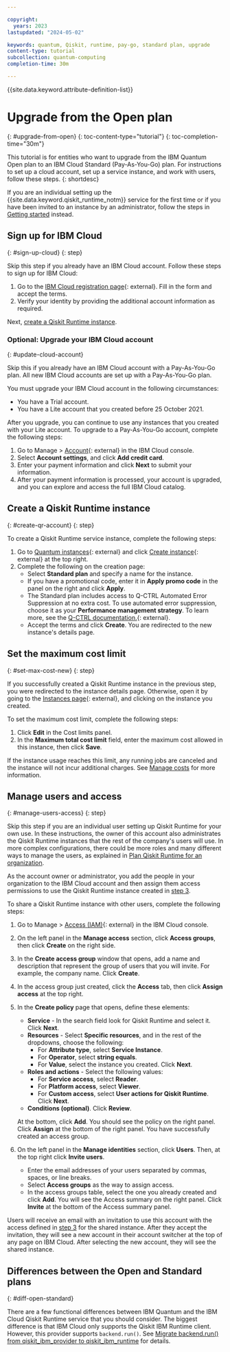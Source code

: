 ```yaml
---

copyright:
  years: 2023
lastupdated: "2024-05-02"

keywords: quantum, Qiskit, runtime, pay-go, standard plan, upgrade
content-type: tutorial
subcollection: quantum-computing
completion-time: 30m

---
```



{{site.data.keyword.attribute-definition-list}}

# Upgrade from the Open plan
{: #upgrade-from-open}
{: toc-content-type="tutorial"}
{: toc-completion-time="30m"}

This tutorial is for entities who want to upgrade from the IBM Quantum Open plan to an IBM Cloud Standard (Pay-As-You-Go) plan. For instructions to set up a cloud account, set up a service instance, and work with users, follow these steps.
{: shortdesc}

If you are an individual setting up the {{site.data.keyword.qiskit_runtime_notm}} service for the first time or if you have been invited to an instance by an administrator, follow the steps in [Getting started](/docs/quantum-computing?topic=quantum-computing-get-started) instead.

## Sign up for IBM Cloud
{: #sign-up-cloud}
{: step}

Skip this step if you already have an IBM Cloud account. Follow these steps to sign up for IBM Cloud:

1. Go to the [IBM Cloud registration page](https://cloud.ibm.com/registration){: external}. Fill in the form and accept the terms.
2. Verify your identity by providing the additional account information as required.

Next, [create a Qiskit Runtime instance](#create-qr-account).

### Optional: Upgrade your IBM Cloud account
{: #update-cloud-account}

Skip this if you already have an IBM Cloud account with a Pay-As-You-Go plan. All new IBM Cloud accounts are set up with a Pay-As-You-Go plan.

You must upgrade your IBM Cloud account in the following circumstances:

- You have a Trial account.
- You have a Lite account that you created before 25 October 2021.

After you upgrade, you can continue to use any instances that you created with your Lite account. To upgrade to a Pay-As-You-Go account, complete the following steps:

1. Go to Manage > [Account](https://cloud.ibm.com/account){: external} in the IBM Cloud console.
2. Select **Account settings**, and click **Add credit card**.
3. Enter your payment information and click **Next** to submit your information.
4. After your payment information is processed, your account is upgraded, and you can explore and access the full IBM Cloud catalog.

## Create a Qiskit Runtime instance
{: #create-qr-account}
{: step}

To create a Qiskit Runtime service instance, complete the following steps:

1. Go to [Quantum instances](https://cloud.ibm.com/quantum/instances){: external} and click [Create instance](https://cloud.ibm.com/catalog/services/quantum-computing){: external} at the top right.
1. Complete the following on the creation page:
   - Select **Standard plan** and specify a name for the instance.
   - If you have a promotional code, enter it in **Apply promo code** in the panel on the right and click **Apply**.
   - The Standard plan includes access to Q-CTRL Automated Error Suppression at no extra cost.  To use automated error suppression, choose it as your **Performance management strategy**. To learn more, see the [Q-CTRL documentation.](https://docs.q-ctrl.com/q-ctrl-embedded){: external}.
   - Accept the terms and click **Create**. You are redirected to the new instance's details page.

## Set the maximum cost limit
{: #set-max-cost-new}
{: step}

If you successfully created a Qiskit Runtime instance in the previous step, you were redirected to the instance details page. Otherwise, open it by going to the [Instances page](https://cloud.ibm.com/quantum/instances){: external}, and clicking on the instance you created.

To set the maximum cost limit, complete the following steps:

1. Click **Edit** in the Cost limits panel.
1. In the **Maximum total cost limit** field, enter the maximum cost allowed in this instance, then click **Save**.

If the instance usage reaches this limit, any running jobs are canceled and the instance will not incur additional charges. See [Manage costs](/docs/quantum-computing?topic=quantum-computing-cost) for more information.

## Manage users and access
{: #manage-users-access}
{: step}

Skip this step if you are an individual user setting up Qiskit Runtime for your own use. In these instructions, the owner of this account also administrates the Qiskit Runtime instances that the rest of the company's users will use. In more complex configurations, there could be more roles and many different ways to manage the users, as explained in [Plan Qiskit Runtime for an organization](/docs/quantum-computing?topic=quantum-computing-quickstart-org).

As the account owner or administrator, you add the people in your organization to the IBM Cloud account and then assign them access permissions to use the Qiskit Runtime instance created in [step 3](#create-qr-account).

To share a Qiskit Runtime instance with other users, complete the following steps:

1. Go to Manage > [Access (IAM)](https://cloud.ibm.com/iam/overview){: external} in the IBM Cloud console.
1. On the left panel in the **Manage access** section, click **Access groups**, then click **Create** on the right side.
1. In the **Create access group** window that opens, add a name and description that represent the group of users that you will invite.  For example, the company name. Click **Create**.
1. In the access group just created, click the **Access** tab, then click **Assign access** at the top right.
1. In the **Create policy** page that opens, define these elements:
   - **Service** - In the search field look for Qiskit Runtime and select it. Click **Next**.
   - **Resources** - Select **Specific resources**, and in the rest of the dropdowns, choose the following:
      - For **Attribute type**, select **Service Instance**.
      - For **Operator**, select **string equals**.
      - For **Value**, select the instance you created. Click **Next**.
   - **Roles and actions** - Select the following values:
      - For **Service access**, select **Reader**.
      - For **Platform access**, select **Viewer**.
      - For **Custom access**, select **User actions for Qiskit Runtime**. Click **Next**.
   - **Conditions (optional)**. Click **Review**.

   At the bottom, click **Add**. You should see the policy on the right panel. Click **Assign** at the bottom of the right panel. You have successfully created an access group.
1. On the left panel in the **Manage identities** section, click **Users**. Then, at the top right click **Invite users**.
   - Enter the email addresses of your users separated by commas, spaces, or line breaks.
   - Select **Access groups** as the way to assign access.
   - In the access groups table, select the one you already created and click **Add**. You will see the Access summary on the right panel. Click **Invite** at the bottom of the Access summary panel.

Users will receive an email with an invitation to use this account with the access defined in [step 3](#create-qr-account) for the shared instance. After they accept the invitation, they will see a new account in their account switcher at the top of any page on IBM Cloud. After selecting the new account, they will see the shared instance.

## Differences between the Open and Standard plans
{: #diff-open-standard}

There are a few functional differences between IBM Quantum and the IBM Cloud Qiskit Runtime service that you should consider. The biggest difference is that IBM Cloud only supports the Qiskit IBM Runtime client. However, this provider supports `backend.run()`.  See [Migrate backend.run() from qiskit_ibm_provider to qiskit_ibm_runtime](https://docs.quantum.ibm.com/api/migration-guides/qiskit-runtime-from-provider) for details.
